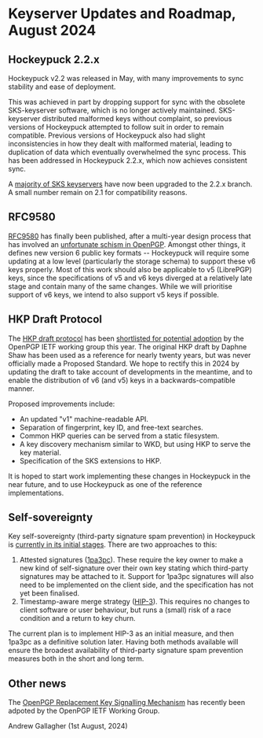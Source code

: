 
Keyserver Updates and Roadmap, August 2024
==========================================

Hockeypuck 2.2.x
----------------

Hockeypuck v2.2 was released in May, with many improvements to sync stability and ease of deployment.

This was achieved in part by dropping support for sync with the obsolete SKS-keyserver software, which is no longer actively maintained.
SKS-keyserver distributed malformed keys without complaint, so previous versions of Hockeypuck attempted to follow suit in order to remain compatible.
Previous versions of Hockeypuck also had slight inconsistencies in how they dealt with malformed material, leading to duplication of data which eventually overwhelmed the sync process.
This has been addressed in Hockeypuck 2.2.x, which now achieves consistent sync.

A [majority of SKS keyservers](https://spider.pgpkeys.eu/sks-peers) have now been upgraded to the 2.2.x branch.
A small number remain on 2.1 for compatibility reasons.

RFC9580
-------

[RFC9580](https://datatracker.ietf.org/doc/html/rfc9580) has finally been published, after a multi-year design process that has involved an [unfortunate schism in OpenPGP](critique-critique.html).
Amongst other things, it defines new version 6 public key formats -- Hockeypuck will require some updating at a low level (particularly the storage schema) to support these v6 keys properly.
Most of this work should also be applicable to v5 (LibrePGP) keys, since the specifications of v5 and v6 keys diverged at a relatively late stage and contain many of the same changes.
While we will prioritise support of v6 keys, we intend to also support v5 keys if possible.

HKP Draft Protocol
------------------

The [HKP draft protocol](https://datatracker.ietf.org/doc/html/draft-gallagher-openpgp-hkp) has been [shortlisted for potential adoption](https://datatracker.ietf.org/wg/openpgp/about/) by the OpenPGP IETF working group this year.
The original HKP draft by Daphne Shaw has been used as a reference for nearly twenty years, but was never officially made a Proposed Standard.
We hope to rectify this in 2024 by updating the draft to take account of developments in the meantime, and to enable the distribution of v6 (and v5) keys in a backwards-compatible manner.

Proposed improvements include:

* An updated "v1" machine-readable API.
* Separation of fingerprint, key ID, and free-text searches.
* Common HKP queries can be served from a static filesystem.
* A key discovery mechanism similar to WKD, but using HKP to serve the key material.
* Specification of the SKS extensions to HKP.

It is hoped to start work implementing these changes in Hockeypuck in the near future, and to use Hockeypuck as one of the reference implementations.

Self-sovereignty
----------------

Key self-sovereignty (third-party signature spam prevention) in Hockeypuck is [currently in its initial stages](https://github.com/hockeypuck/hockeypuck/issues/270).
There are two approaches to this:

1. Attested signatures ([1pa3pc](https://datatracker.ietf.org/doc/html/draft-dkg-openpgp-1pa3pc)).
    These require the key owner to make a new kind of self-signature over their own key stating which third-party signatures may be attached to it.
    Support for 1pa3pc signatures will also need to be implemented on the client side, and the specification has not yet been finalised.
2. Timestamp-aware merge strategy ([HIP-3](https://github.com/hockeypuck/hockeypuck/wiki/HIP-3:-Timestamp-aware-merge-strategy)).
    This requires no changes to client software or user behaviour, but runs a (small) risk of a race condition and a return to key churn.

The current plan is to implement HIP-3 as an initial measure, and then 1pa3pc as a definitive solution later.
Having both methods available will ensure the broadest availability of third-party signature spam prevention measures both in the short and long term. 

Other news
----------

The [OpenPGP Replacement Key Signalling Mechanism](https://datatracker.ietf.org/doc/html/draft-ietf-openpgp-replacementkey) has recently been adpoted by the OpenPGP IETF Working Group.

Andrew Gallagher (1st August, 2024)
